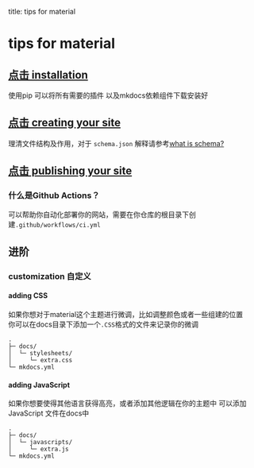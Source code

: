 title: tips for material
# tips for material 
## [点击 installation](https://squidfunk.github.io/mkdocs-material/getting-started/)  
使用pip 可以将所有需要的插件 以及mkdocs依赖组件下载安装好

## [点击 creating your site](https://squidfunk.github.io/mkdocs-material/creating-your-site/)  
理清文件结构及作用，对于 `schema.json` 解释请参考[what is schema?](what-is-Json-Schema.md)  

## [点击 publishing your site](https://squidfunk.github.io/mkdocs-material/publishing-your-site/)  
### 什么是Github Actions？
可以帮助你自动化部署你的网站，需要在你仓库的根目录下创建`.github/workflows/ci.yml`

## 进阶
### customization 自定义
#### adding CSS
如果你想对于material这个主题进行微调，比如调整颜色或者一些组建的位置  
你可以在docs目录下添加一个`.CSS`格式的文件来记录你的微调
```
.
├─ docs/
│  └─ stylesheets/
│     └─ extra.css
└─ mkdocs.yml
```

#### adding JavaScript
如果你想要使得其他语言获得高亮，或者添加其他逻辑在你的主题中
可以添加JavaScript 文件在docs中  
```
.
├─ docs/
│  └─ javascripts/
│     └─ extra.js
└─ mkdocs.yml
```


